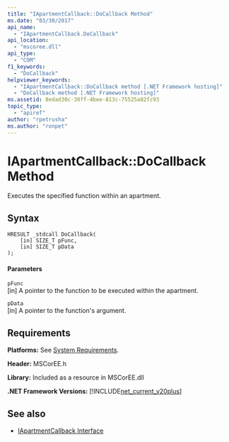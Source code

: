 ```yaml
---
title: "IApartmentCallback::DoCallback Method"
ms.date: "03/30/2017"
api_name: 
  - "IApartmentCallback.DoCallback"
api_location: 
  - "mscoree.dll"
api_type: 
  - "COM"
f1_keywords: 
  - "DoCallback"
helpviewer_keywords: 
  - "IApartmentCallback::DoCallback method [.NET Framework hosting]"
  - "DoCallback method [.NET Framework hosting]"
ms.assetid: 8edad30c-30ff-4bee-813c-75525a82fc93
topic_type: 
  - "apiref"
author: "rpetrusha"
ms.author: "ronpet"
---
```

# IApartmentCallback::DoCallback Method
Executes the specified function within an apartment.  
  
## Syntax  
  
```  
HRESULT _stdcall DoCallback(  
    [in] SIZE_T pFunc,  
    [in] SIZE_T pData  
);  
```  
  
#### Parameters  
 `pFunc`  
 [in] A pointer to the function to be executed within the apartment.  
  
 `pData`  
 [in] A pointer to the function's argument.  
  
## Requirements  
 **Platforms:** See [System Requirements](../../../../docs/framework/get-started/system-requirements.md).  
  
 **Header:** MSCorEE.h  
  
 **Library:** Included as a resource in MSCorEE.dll  
  
 **.NET Framework Versions:** [!INCLUDE[net_current_v20plus](../../../../includes/net-current-v20plus-md.md)]  
  
## See also
- [IApartmentCallback Interface](../../../../docs/framework/unmanaged-api/hosting/iapartmentcallback-interface.md)

